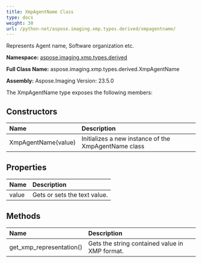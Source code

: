 ```yaml
---
title: XmpAgentName Class
type: docs
weight: 30
url: /python-net/aspose.imaging.xmp.types.derived/xmpagentname/
---
```


Represents Agent name, Software organization etc.

**Namespace:** [aspose.imaging.xmp.types.derived](/imaging/python-net/aspose.imaging.xmp.types.derived/)

**Full Class Name:** aspose.imaging.xmp.types.derived.XmpAgentName

**Assembly:**  Aspose.Imaging Version: 23.5.0

The XmpAgentName type exposes the following members:
## **Constructors**
|**Name**|**Description**|
| :- | :- |
|XmpAgentName(value)|Initializes a new instance of the XmpAgentName class|
## **Properties**
|**Name**|**Description**|
| :- | :- |
|value|Gets or sets the text value.|
## **Methods**
|**Name**|**Description**|
| :- | :- |
|get_xmp_representation()|Gets the string contained value in XMP format.|
